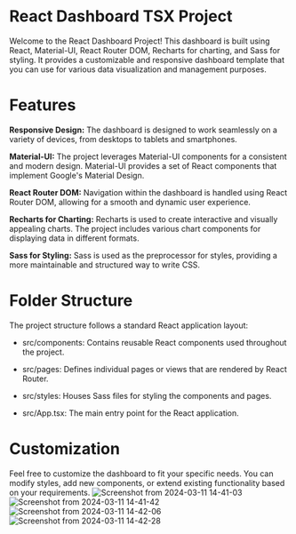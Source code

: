 # React Dashboard TSX Project
Welcome to the React Dashboard Project! This dashboard is built using React, Material-UI, React Router DOM, Recharts for charting, and Sass for styling. It provides a customizable and responsive dashboard template that you can use for various data visualization and management purposes.
# Features
__Responsive Design:__ The dashboard is designed to work seamlessly on a variety of devices, from desktops to tablets and smartphones.

__Material-UI:__ The project leverages Material-UI components for a consistent and modern design. Material-UI provides a set of React components that implement Google's Material Design.

__React Router DOM:__ Navigation within the dashboard is handled using React Router DOM, allowing for a smooth and dynamic user experience.

__Recharts for Charting:__ Recharts is used to create interactive and visually appealing charts. The project includes various chart components for displaying data in different formats.

__Sass for Styling:__ Sass is used as the preprocessor for styles, providing a more maintainable and structured way to write CSS.
# Folder Structure
The project structure follows a standard React application layout:

* src/components: Contains reusable React components used throughout the project.

* src/pages: Defines individual pages or views that are rendered by React Router.

* src/styles: Houses Sass files for styling the components and pages.

* src/App.tsx: The main entry point for the React application.

# Customization
Feel free to customize the dashboard to fit your specific needs. You can modify styles, add new components, or extend existing functionality based on your requirements.
![Screenshot from 2024-03-11 14-41-03](https://github.com/amitgawande369/react-dashboard-tsx/assets/109359073/38d53eaa-c7c0-4971-9894-36275b348ed6)
![Screenshot from 2024-03-11 14-41-42](https://github.com/amitgawande369/react-dashboard-tsx/assets/109359073/e5ed7947-b151-47e5-947e-95f3f5e661a4)
![Screenshot from 2024-03-11 14-42-06](https://github.com/amitgawande369/react-dashboard-tsx/assets/109359073/e42342af-0541-4321-afec-a47181b2453f)
![Screenshot from 2024-03-11 14-42-28](https://github.com/amitgawande369/react-dashboard-tsx/assets/109359073/3ac0e52d-a870-434f-bb90-a3fdaee0c7a7)

